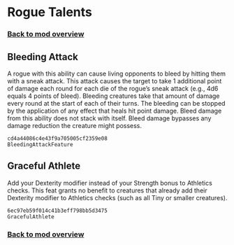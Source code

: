 # Rogue Talents

### [Back to mod overview](./README.md)

## Bleeding Attack

A rogue with this ability can cause living opponents to bleed by hitting them with a sneak attack. This attack causes the target to take 1 additional point of damage each round for each die of the rogue’s sneak attack (e.g., 4d6 equals 4 points of bleed). Bleeding creatures take that amount of damage every round at the start of each of their turns. The bleeding can be stopped by the application of any effect that heals hit point damage. Bleed damage from this ability does not stack with itself. Bleed damage bypasses any damage reduction the creature might possess.

`cd4a44086c4e43f9a705005cf2359e08`  
`BleedingAttackFeature`  

## Graceful Athlete

Add your Dexterity modifier instead of your Strength bonus to Athletics checks. This feat grants no benefit to creatures that already add their Dexterity modifier to Athletics checks (such as all Tiny or smaller creatures).

`6ec97eb59f014c41b3eff798bb5d3475`  
`GracefulAthlete`  


### [Back to mod overview](./README.md)
